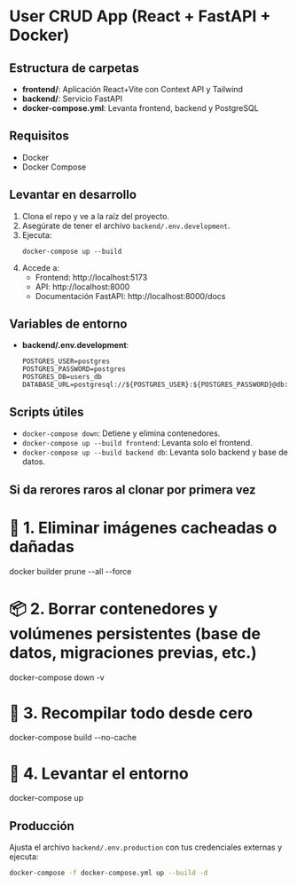 # User CRUD App (React + FastAPI + Docker)

## Estructura de carpetas

- **frontend/**: Aplicación React+Vite con Context API y Tailwind
- **backend/**: Servicio FastAPI
- **docker-compose.yml**: Levanta frontend, backend y PostgreSQL

## Requisitos

- Docker
- Docker Compose

## Levantar en desarrollo

1. Clona el repo y ve a la raíz del proyecto.
2. Asegúrate de tener el archivo `backend/.env.development`.
3. Ejecuta:
   ```
   docker-compose up --build
   ```
4. Accede a:
   - Frontend: http://localhost:5173
   - API: http://localhost:8000
   - Documentación FastAPI: http://localhost:8000/docs

## Variables de entorno

- **backend/.env.development**:
  ```
  POSTGRES_USER=postgres
  POSTGRES_PASSWORD=postgres
  POSTGRES_DB=users_db
  DATABASE_URL=postgresql://${POSTGRES_USER}:${POSTGRES_PASSWORD}@db:5432/${POSTGRES_DB}
  ```

## Scripts útiles

- `docker-compose down`: Detiene y elimina contenedores.
- `docker-compose up --build frontend`: Levanta solo el frontend.
- `docker-compose up --build backend db`: Levanta solo backend y base de datos.

## Si da rerores raros al clonar por primera vez

# 🔄 1. Eliminar imágenes cacheadas o dañadas
docker builder prune --all --force

# 📦 2. Borrar contenedores y volúmenes persistentes (base de datos, migraciones previas, etc.)
docker-compose down -v

# 🧱 3. Recompilar todo desde cero
docker-compose build --no-cache

# 🚀 4. Levantar el entorno
docker-compose up

## Producción

Ajusta el archivo `backend/.env.production` con tus credenciales externas y ejecuta:

```bash
docker-compose -f docker-compose.yml up --build -d
```
